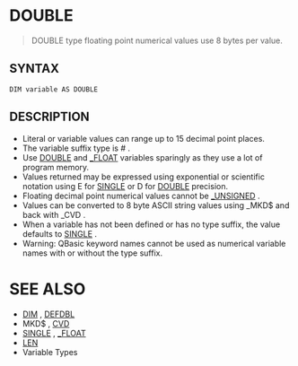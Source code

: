 # DOUBLE
> DOUBLE type floating point numerical values use 8 bytes per value.

## SYNTAX
`DIM variable AS DOUBLE`

## DESCRIPTION
* Literal or variable values can range up to 15 decimal point places.
* The variable suffix type is # .
* Use [DOUBLE](DOUBLE.md) and [_FLOAT](_FLOAT.md) variables sparingly as they use a lot of program memory.
* Values returned may be expressed using exponential or scientific notation using E for [SINGLE](SINGLE.md) or D for [DOUBLE](DOUBLE.md) precision.
* Floating decimal point numerical values cannot be [_UNSIGNED](_UNSIGNED.md) .
* Values can be converted to 8 byte ASCII string values using _MKD$ and back with _CVD .
* When a variable has not been defined or has no type suffix, the value defaults to [SINGLE](SINGLE.md) .
* Warning: QBasic keyword names cannot be used as numerical variable names with or without the type suffix.


# SEE ALSO
* [DIM](DIM.md) , [DEFDBL](DEFDBL.md)
* MKD$ , [CVD](CVD.md)
* [SINGLE](SINGLE.md) , [_FLOAT](_FLOAT.md)
* [LEN](LEN.md)
* Variable Types

